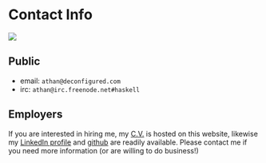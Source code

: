 Contact Info
============

![](http://www.gravatar.com/avatar/1987d0ba73cb23a47a25dbfe0b36106e?s=200.png)

## Public

- email: `athan@deconfigured.com`
- irc: `athan@irc.freenode.net#haskell`

## Employers

If you are interested in hiring me, my [C.V.](/cv) is hosted on this website,
likewise my [LinkedIn profile](http://www.linkedin.com/pub/athan-clark/56/612/557)
and [github](https://github.com/athanclark)
are readily available. Please contact me if you need more information (or
are willing to do business!)
